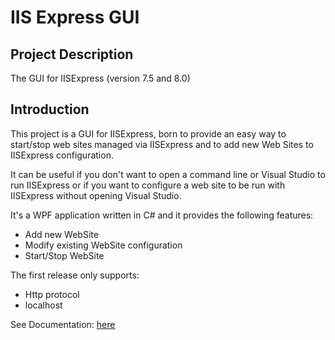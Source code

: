 # IIS Express GUI

## Project Description

The GUI for IISExpress (version 7.5 and 8.0)


## Introduction

This project is a GUI for IISExpress, born to provide an easy way to start/stop web sites managed via IISExpress and to add new Web Sites to IISExpress configuration.

It can be useful if you don't want to open a command line or Visual Studio to run IISExpress or if you want to configure a web site to be run with IISExpress without opening Visual Studio.

It's a WPF application written in C# and it provides the following features:


- Add new WebSite
- Modify existing WebSite configuration
- Start/Stop WebSite

The first release only supports:

- Http protocol
- localhost 


See Documentation: [here](https://github.com/ilmatte/IISExpressGUI/wiki)
